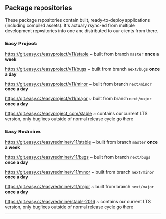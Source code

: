 ## Package repositories

These package repositories contain built, ready-to-deploy applications (including compiled assets). It's actually
rsync-ed from multiple development repositories into one and distributed to our clients from there.

### Easy Project:

https://git.easy.cz/easyproject/v11/stable ~ built from branch `master` **once a week**

https://git.easy.cz/easyproject/v11/bugs ~ built from branch `next/bugs` **once a day**

https://git.easy.cz/easyproject/v11/minor ~ built from branch `next/minor` **once a day**

https://git.easy.cz/easyproject/v11/major ~ built from branch `next/major` **once a day**

https://git.easy.cz/easyproject_com/stable ~ contains our current LTS version, only bugfixes outside of normal release
cycle go there

### Easy Redmine:

https://git.easy.cz/easyredmine/v11/stable ~ built from branch `master` **once a week**

https://git.easy.cz/easyredmine/v11/bugs ~ built from branch `next/bugs` **once a day**

https://git.easy.cz/easyredmine/v11/minor ~ built from branch `next/minor` **once a day**

https://git.easy.cz/easyredmine/v11/major ~ built from branch `next/major` **once a day**

https://git.easy.cz/easyredmine/stable-2016 ~ contains our current LTS version, only bugfixes outside of normal release
cycle go there

---
